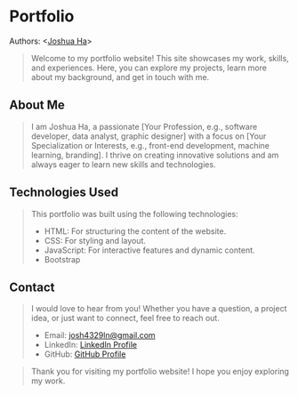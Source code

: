 # Portfolio
Authors: \<[Joshua Ha](https://github.com/UserIsBlank)\>
> Welcome to my portfolio website! This site showcases my work, skills, and experiences. Here, you can explore my projects, learn more about my background, and get in touch with me.
## About Me
> I am Joshua Ha, a passionate [Your Profession, e.g., software developer, data analyst, graphic designer] with a focus on [Your Specialization or Interests, e.g., front-end development, machine learning, branding]. I thrive on creating innovative solutions and am always eager to learn new skills and technologies.
## Technologies Used
> This portfolio was built using the following technologies:
> * HTML: For structuring the content of the website.
> * CSS: For styling and layout.
> * JavaScript: For interactive features and dynamic content.
> * Bootstrap
## Contact
> I would love to hear from you! Whether you have a question, a project idea, or just want to connect, feel free to reach out.
> * Email: josh4329ln@gmail.com
> * LinkedIn: [LinkedIn Profile](https://www.linkedin.com/in/joshua-ha-805879280/)
> * GitHub: [GitHub Profile](https://github.com/UserIsBlank)

> Thank you for visiting my portfolio website! I hope you enjoy exploring my work.
